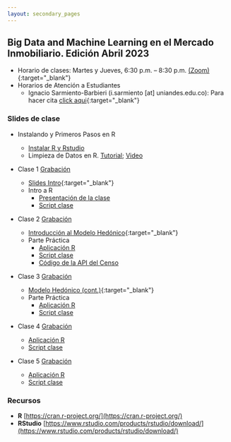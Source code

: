 ```yaml
---
layout: secondary_pages
---
```


## Big Data and Machine Learning en el Mercado Inmobiliario. Edición Abril 2023 


- Horario de clases: Martes y Jueves, 6:30 p.m. – 8:30 p.m. [(Zoom)](https://uniandes-edu-co.zoom.us/j/84617981754){:target="_blank"}
- Horarios de Atención a Estudiantes
	- Ignacio Sarmiento-Barbieri (i.sarmiento [at] uniandes.edu.co): Para hacer cita [click aqui](https://outlook.office.com/bookwithme/user/cdca34ff845f42149e31e40ddeaa60fa@uniandes.edu.co?anonymous&ep=plink){:target="_blank"}


### Slides de clase

- Instalando y Primeros Pasos en R
	- [Instalar R y Rstudio](https://htmlpreview.github.io/?https://github.com/ignaciomsarmiento/ignaciomsarmiento.github.io/blob/master/teaching/BDML/01_Instalar_R.html)
	- Limpieza de Datos en R. [Tutorial](https://htmlpreview.github.io/?https://github.com/ignaciomsarmiento/ignaciomsarmiento.github.io/blob/master/teaching/BDML/03_Data_Cleaning.html); [Video](https://uniandes-my.sharepoint.com/:v:/g/personal/i_sarmiento_uniandes_edu_co/EQsE3ysUrJJFhG0n63rn5EIB1e5R8JULCrC0Bsk0-exWVQ?e=J7YKmr)


- Clase 1 [Grabación](https://uniandes-edu-co.zoom.us/rec/share/A-8cxfMcWVnwLGtsCCxZkvKFeD55k9j5GZ5EL67UqDQ-K9oii8LL4vpantxwBRp6.KL77FvLER8w9JReI)
	- [Slides Intro](BDML/Lecture1.pdf){:target="_blank"}
	- Intro a R
		- [Presentación de la clase](https://clase-01-lectures-r-big-data-real-state-202302-b50e0d7fc6c6ab39.gitlab.io)
		- [Script clase](https://gitlab.com/lectures-r/big-data-real-state-202302/clase-01/-/archive/main/clase-01-main.zip?path=clase-01)


	
- Clase 2 [Grabación](https://uniandes-edu-co.zoom.us/rec/share/A-8cxfMcWVnwLGtsCCxZkvKFeD55k9j5GZ5EL67UqDQ-K9oii8LL4vpantxwBRp6.KL77FvLER8w9JReI)
	- [Introducción al Modelo Hedónico](BDML/Lecture2.pdf){:target="_blank"}
	- Parte Práctica
		- [Aplicación R](https://clase-02-lectures-r-big-data-real-state-202302-274e1588aa2e8db7.gitlab.io/)
		- [Script clase](https://gitlab.com/lectures-r/big-data-real-state-202302/clase-02/-/archive/main/clase-02-main.zip?path=clase_02)
		- [Código de la API del Censo](http://api.census.gov/data/key_signup.html)


- Clase 3 [Grabación](https://uniandes-edu-co.zoom.us/rec/share/s_R4Bf2RCYw14Z2NvW7nv62CHuSFW5h9ThcTaM7e1zzJUQR90JC0uXtqonrddQUr.-sce7zPEuUYQzHc7)
	- [Modelo Hedónico (cont.)](BDML/Lecture3.pdf){:target="_blank"}
	- Parte Práctica
		- [Aplicación R](https://htmlpreview.github.io/?https://github.com/ignaciomsarmiento/ignaciomsarmiento.github.io/blob/master/teaching/BDML/Clase3.html)
		- [Script clase](https://gitlab.com/lectures-r/big-data-real-state-202301/clase-03/-/archive/main/clase-03-main.zip?path=clase-03)

- Clase 4 [Grabación](https://uniandes-edu-co.zoom.us/rec/share/ikC5eNUKnO017wj3__MjiisBVismfREzIkeTn7Xv3fu0JTRRTOqzAmBe7VunMjy6.xCColRm9bq_MdxzX)
	- [Aplicación R](https://htmlpreview.github.io/?https://github.com/ignaciomsarmiento/ignaciomsarmiento.github.io/blob/master/teaching/BDML/Clase4.html)
	- [Script clase](https://gitlab.com/lectures-r/big-data-real-state-202301/clase-04/-/archive/main/clase-04-main.zip?path=clase-04)

- Clase 5 [Grabación]()
	- [Aplicación R](https://htmlpreview.github.io/?https://github.com/ignaciomsarmiento/ignaciomsarmiento.github.io/blob/master/teaching/BDML/Clase5.html)
	- [Script clase](https://gitlab.com/lectures-r/big-data-real-state-202301/clase-05/-/archive/main/clase-05-main.zip?path=clase-05)


<!--	




- Clase 4 [Grabación](https://www.dropbox.com/s/65g5f3h83vj3jcz/BDML_RE_Clase4.mp4?dl=0)
	- [Aplicación R](https://lectures-r.gitlab.io/big-data-real-state-202301/clase-04/)
	- [Script clase](https://gitlab.com/lectures-r/big-data-real-state-202301/clase-04/-/archive/main/clase-04-main.zip?path=clase-04)
	- [Jupyter Notebook](https://github.com/ignaciomsarmiento/ignaciomsarmiento.github.io/blob/master/teaching/BDML/Lecture04/L04_Spatial.ipynb)
	
	
- Clase 5 [Grabación](https://www.dropbox.com/s/fbsx18d952qtsca/BDML_RE_Clase5.mp4?dl=0)
	- [Aplicación R](https://lectures-r.gitlab.io/big-data-real-state-202301/clase-05/)
	- [Script clase](https://gitlab.com/lectures-r/big-data-real-state-202301/clase-05/-/archive/main/clase-05-main.zip?path=clase-05)


- Clase	6 [Grabación](https://www.dropbox.com/s/i7pms72mpjz70jg/BDML_RE_Clase6.mp4?dl=0)
	- [Machine Learning y el Paradigma Predictivo](https://eduard-martinez.github.io/teaching/big-data/Lecture6.pdf)
	- [Aplicación R](https://lectures-r.gitlab.io/big-data-real-state-202301/clase-06/)
	- [Script clase](https://gitlab.com/lectures-r/big-data-real-state-202301/clase-06/-/archive/main/clase-06-main.zip?path=clase-06)


- Clase 7  [Grabación](https://www.dropbox.com/s/wmlhf99ewdj59t3/BDML_RE_Clase7.mp4?dl=0)
	- [Regularización](BDML/Lecture7.pdf){:target="_blank"} 
	- [Aplicación R](https://lectures-r.gitlab.io/big-data-real-state-202301/clase-07/)
	- [Script clase](https://gitlab.com/lectures-r/big-data-real-state-202301/clase-07/-/archive/main/clase-07-main.zip?path=clase-07)



- Clase 8 [Grabación](https://www.dropbox.com/s/1t9o1ctgjw9yalm/BDML_RE_Clase8.mp4?dl=0)
	- [Árboles y Bosques ](BDML/Lecture08.pdf){:target="_blank"} 
	- [Aplicación R](https://lectures-r.gitlab.io/big-data-real-state-202301/clase-08)
	- [Script clase](https://gitlab.com/lectures-r/big-data-real-state-202301/clase-08/-/archive/main/clase-08-main.zip?path=clase-08)


- Clase 9 [Grabación](https://www.dropbox.com/s/8iwsuc3sd3crjnl/BDML_RE_Clase9.mp4?dl=0)
	- [Boosting](BDML/Lecture09.pdf){:target="_blank"} 
	- [Aplicación R](https://lectures-r.gitlab.io/big-data-real-state-202301/clase-09)
	- [Script clase](https://gitlab.com/lectures-r/big-data-real-state-202301/clase-09/-/archive/main/clase-09-main.zip?path=clase-09)


- Clase 10 [Grabación](https://www.dropbox.com/s/rb4c8jpzqvhgl19/BDML_RE_Clase10.mp4?dl=0)
	- [Redes Neuronales](BDML/Lecture10.pdf){:target="_blank"} 
	- [Aplicación R](https://lectures-r.gitlab.io/big-data-real-state-202301/clase-10)
	- [Script clase](https://gitlab.com/lectures-r/big-data-real-state-202301/clase-10/-/archive/main/clase-10-main.zip?path=clase-10)


# Viejo

- Clase 4 
	- [Parte Práctica](https://lectures-r.gitlab.io/big-data-real-state-202202/clase-04/
)

- Clase 5
	- [Parte Práctica]( https://lectures-r.gitlab.io/big-data-real-state-202202/clase-05/)



- Clase 6
	- [Machine Learning y el Paradigma Predictivo](BDML/Lecture6.pdf){:target="_blank"}
	- [Parte Práctica](https://lectures-r.gitlab.io/big-data-real-state-202202/clase-06/)


- Clase 7
	- [Regularización](BDML/Lecture7.pdf){:target="_blank"} 
	- [Parte Práctica](https://lectures-r.gitlab.io/big-data-real-state-202202/clase-07/)


- Clase 8
	- [Arboles y Bosques ](BDML/Lecture8.pdf){:target="_blank"} 
	- [Parte Práctica](https://lectures-r.gitlab.io/big-data-real-state-202202/clase-08/)

- Clase 9
	- [ Boosting](BDML/Lecture9.pdf){:target="_blank"} 
	- [Parte Práctica](https://lectures-r.gitlab.io/big-data-real-state-202202/clase-09/)	

- Clase 10
	- [Redes Neuronales](BDML/Lecture10.pdf){:target="_blank"} 
	- [Parte Práctica](https://lectures-r.gitlab.io/big-data-real-state-202202/clase-10/)	

-->	

<!-- 
	(../404.html){:target="_blank"}

- Clase 10
	- [Redes Neuronales](BDML/Lecture10.pdf){:target="_blank"} 
	- [Python](https://github.com/ignaciomsarmiento/ignaciomsarmiento.github.io/blob/master/teaching/BDML/arboles.ipynb)
-->	
	
### Recursos

- **R**  [https://cran.r-project.org/](https://cran.r-project.org/)
- **RStudio**  [https://www.rstudio.com/products/rstudio/download/](https://www.rstudio.com/products/rstudio/download/)


